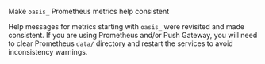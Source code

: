 Make `oasis_` Prometheus metrics help consistent

Help messages for metrics starting with `oasis_` were revisited and made
consistent. If you are using Prometheus and/or Push Gateway, you will need to
clear Prometheus `data/` directory and restart the services to avoid
inconsistency warnings.
